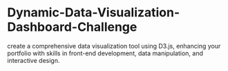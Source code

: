 # Dynamic-Data-Visualization-Dashboard-Challenge
create a comprehensive data visualization tool using D3.js, enhancing your portfolio with skills in front-end development, data manipulation, and interactive design.
